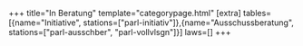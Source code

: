 +++
title="In Beratung"
template="categorypage.html"
[extra]
tables=[{name="Initiative", stations=["parl-initiativ"]},{name="Ausschussberatung", stations=["parl-ausschber", "parl-vollvlsgn"]}]
laws=[]
+++
